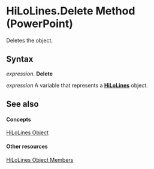 
# HiLoLines.Delete Method (PowerPoint)

Deletes the object.


## Syntax

 _expression_. **Delete**

 _expression_ A variable that represents a **[HiLoLines](77a7ae91-daf3-4c35-1f39-067d2698fb43.md)** object.


## See also


#### Concepts


[HiLoLines Object](77a7ae91-daf3-4c35-1f39-067d2698fb43.md)
#### Other resources


[HiLoLines Object Members](02a65ed2-a3f8-0b09-b133-2c0843a8859f.md)
